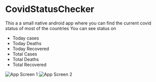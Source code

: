 # CovidStatusChecker

This a a small native android app where you can find the current covid status of most of the countries
You can see status on 

- Today cases
- Today Deaths 
- Today Recovered
- Total Cases
- Total Deaths
- Total Recovered

![App Screen 1](/drawable/app_2.jpg)
![App Screen 2](/drawable/app_1.jpeg)